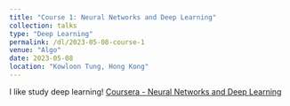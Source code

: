 ```yaml
---
title: "Course 1: Neural Networks and Deep Learning"
collection: talks
type: "Deep Learning"
permalink: /dl/2023-05-08-course-1
venue: "Algo"
date: 2023-05-08
location: "Kowloon Tung, Hong Kong"
---
```

I like study deep learning!
[Coursera - Neural Networks and Deep Learning](https://www.coursera.org/learn/neural-networks-deep-learning)


